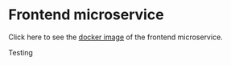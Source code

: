 # Frontend microservice

Click here to see the [docker image](https://hub.docker.com/repository/docker/deepanshurawat6/detection-model/general) of the frontend microservice.

Testing
